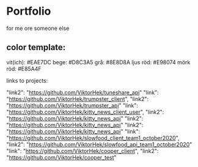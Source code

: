 # Portfolio

for me ore someone else

## color template:

vit(ich): #EAE7DC
bege: #D8C3A5
grå: #8E8D8A
ljus röd: #E98074
mörk röd: #E85A4F

links to projects:

"link2": "https://github.com/ViktorHek/tuneshare_api"
"link": "https://github.com/ViktorHek/trumpster_client",
"link2": "https://github.com/ViktorHek/trumpster_api"
"link": "https://github.com/ViktorHek/kitty_news_client_user",
"link2": "https://github.com/ViktorHek/kitty_news_api"
"link2": "https://github.com/ViktorHek/kitty_news_api"
"link2": "https://github.com/ViktorHek/kitty_news_api"
"link": "https://github.com/ViktorHek/slowfood_client_team1_october2020",
"link2": "https://github.com/ViktorHek/slowfood_api_team1_october2020"
"link": "https://github.com/ViktorHek/cooper_client",
"link2": "https://github.com/ViktorHek/cooper_test"
